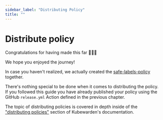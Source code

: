 ```yaml
---
sidebar_label: "Distributing Policy"
title: ""
---
```


# Distribute policy

Congratulations for having made this far 🎉🎉🎉

We hope you enjoyed the journey!

In case you haven't realized, we actually created the
[safe-labels-policy](https://github.com/kubewarden/safe-labels-policy)
together.

There's nothing special to be done when it comes to distributing the
policy. If you followed this guide you have already published
your policy using the GitHub `release.yml` Action defined in the previous
chapter.

The topic of distributing policies is covered in depth inside of the
["distributing policies"](/distributing-policies.md)
section of Kubewarden's documentation.
